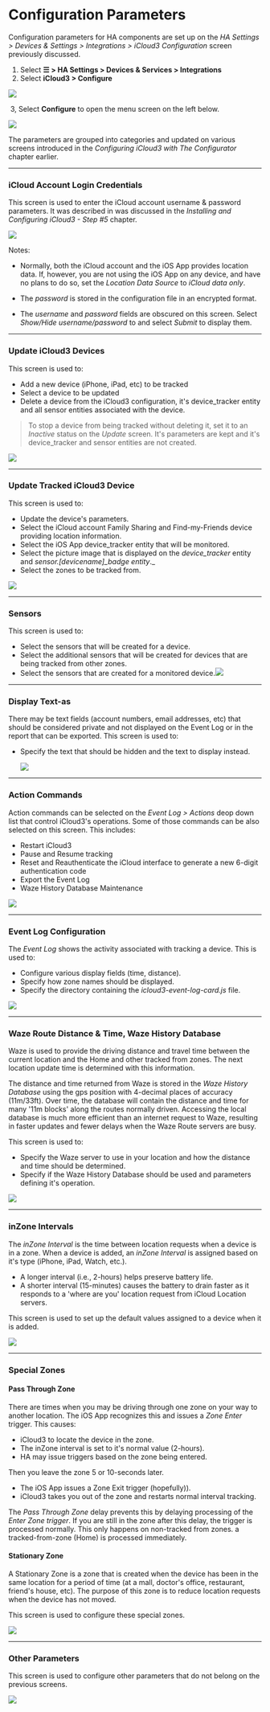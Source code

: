 # Configuration Parameters

Configuration parameters for HA components are set up on the *HA Settings > Devices & Settings > Integrations > iCloud3 Configuration* screen previously discussed. 

1. Select **☰ > HA  Settings > Devices & Services > Integrations**
2. Select **iCloud3 > Configure**

![](../images/cf-configurator.png)

​	3, Select **Configure** to open the menu screen on the left below.

![](../images/cf-menu-1-2-sbs.png)



The parameters are grouped into categories and updated on various screens introduced in the *Configuring iCloud3 with The Configurator* chapter earlier. 



------

### iCloud Account Login Credentials

This screen is used to enter the iCloud account username & password parameters. It was described in was discussed in the *Installing and Configuring iCloud3 - Step #5* chapter.

![](../images/cf-acct-login.png)

Notes:

- Normally, both the iCloud account and the iOS App provides location data. If, however, you are not using the iOS App on any device, and have no plans to do so, set the *Location Data Source* to *iCloud data only*.

- The *password* is stored in the configuration file in an encrypted format. 

- The *username* and *password* fields are obscured on this screen. Select *Show/Hide username/password* to and select *Submit* to display them.

  

------

### Update iCloud3 Devices

This screen is used to:

-  Add a new device (iPhone, iPad, etc) to be tracked
- Select a device to be updated
- Delete a device from the iCloud3 configuration, it's device_tracker entity and all sensor entities associated with the device.

> To stop a device from being tracked without deleting it, set it to an *Inactive* status on the *Update* screen. It's parameters are kept and it's device_tracker and sensor entities are not created.

![](../images/cf-device-list.png)



------

### Update Tracked iCloud3 Device

This screen is used to:

- Update the device's parameters.
- Select the iCloud account Family Sharing and Find-my-Friends device providing location information.
- Select the iOS App device_tracker entity that will be monitored. 
- Select the picture image that is displayed on the *device_tracker* entity and *sensor.[devicename]_badge entity*._
- Select the zones to be tracked from.

![](../images/cf-device-update.png)



------

### Sensors

This screen is used to:

- Select the sensors that will be created for a device.
- Select the additional sensors that will be created for devices that are being tracked from other zones.
- Select the sensors that are created for a monitored device.![](../images/cf-sensors.png)



------

### Display Text-as

There may be text fields (account numbers, email addresses, etc) that should be considered private and not displayed on the Event Log or in the report that can be exported. This screen is used to:

- Specify the text that should be hidden and the text to display instead.

  ![](../images/cf-display-as-sbs.png)



------

### Action Commands

Action commands can be selected on the *Event Log > Actions* deop down list that control iCloud3's operations. Some of those commands can be also selected on this screen. This includes:

- Restart iCloud3
- Pause and Resume tracking 
- Reset and Reauthenticate the iCloud interface to generate a new 6-digit authentication code
- Export the Event Log
- Waze History Database Maintenance

![](../images/cf-actions.png)



------

### Event Log Configuration

The *Event Log* shows the activity associated with tracking a device. This is used to:

- Configure various display fields (time, distance).
- Specify how zone names should be displayed.
- Specify the directory containing the *icloud3-event-log-card.js* file. 

![](../images/cf-evlog-config.png)



------

### Waze Route Distance & Time, Waze History Database

Waze is used to provide the driving distance and travel time between the current location and the Home and other tracked from zones. The next location update time is determined with this information. 

The distance and time returned from Waze is stored in the *Waze History Database* using the gps position with 4-decimal places of accuracy (11m/33ft). Over time, the database will contain the distance and time for many '11m blocks' along the routes normally driven.  Accessing the local database is much more efficient than an internet request to Waze, resulting in faster updates and fewer delays when the Waze Route servers are busy.

This screen is used to:

- Specify the Waze server to use in your location and how the distance and time should be determined.
- Specify if the Waze History Database should be used and parameters defining it's operation.

![](../images/cf-waze.png)



------

### inZone Intervals

The *inZone Interval* is the time between location requests when a device is in a zone. When a device is added, an *inZone Interval* is assigned based on it's type (iPhone, iPad, Watch, etc.). 

- A longer interval (i.e., 2-hours) helps preserve battery life.
- A shorter interval (15-minutes) causes the battery to drain faster as it responds to a 'where are you' location request from iCloud Location servers.

This screen is used to set up the default values assigned to a device when it is added.

![](../images/cf-inzone-interval.png)



------

### Special Zones

#### Pass Through Zone

There are times when you may be driving through one zone on your way to another location. The iOS App recognizes this and issues a *Zone Enter* trigger. This causes:

- iCloud3 to locate the device in the zone.
- The inZone interval is set to it's normal value (2-hours).
- HA may issue triggers based on the zone being entered.

Then you leave the zone 5 or 10-seconds later. 

- The iOS App issues a Zone Exit trigger (hopefully)).
- iCloud3 takes you out of the zone and restarts normal interval tracking.

The *Pass Through Zone* delay prevents this by delaying processing of the *Enter Zone trigger*. If you are still in the zone after this delay, the trigger is processed normally. This only happens on non-tracked from zones. a tracked-from-zone (Home) is processed immediately.

#### Stationary Zone

A Stationary Zone is a zone that is created when the device has been in the same location for a period of time (at a mall, doctor's office, restaurant, friend's house, etc). The purpose of this zone is to reduce location requests when the device has not moved. 



This screen is used to configure these special zones.

![](../images/cf-special-zones.png)



------

### Other Parameters

This screen is used to configure other parameters that do not belong on the previous screens.

![](../images/cf-other-parms.png)




